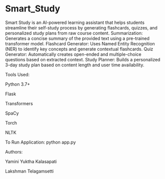 # Smart_Study
 
Smart Study is an AI-powered learning assistant that helps students streamline their self-study process by generating flashcards, quizzes, and personalized study plans from raw course content.
Summarization: Generates a concise summary of the provided text using a pre-trained transformer model.
Flashcard Generator: Uses Named Entity Recognition (NER) to identify key concepts and generate contextual flashcards.
Quiz Generator: Automatically creates open-ended and multiple-choice questions based on extracted context.
Study Planner: Builds a personalized 3-day study plan based on content length and user time availability.

Tools Used:

Python 3.7+

Flask

Transformers

SpaCy

Torch

NLTK

To Run Application: python app.py

Authors:

Yamini Yuktha Kalasapati

Lakshman Telagamsetti

